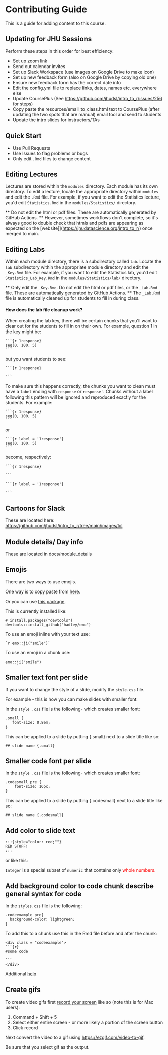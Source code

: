 # Contributing Guide

This is a guide for adding content to this course.

## Updating for JHU Sessions

Perform these steps in this order for best efficiency:

* Set up zoom link
* Send out calendar invites
* Set up Slack Workspace (use images on Google Drive to make icon)
* Set up new feedback form (also on Google Drive by copying old one)
* Ensure new feedback form has the correct date info
* Edit the config.yml file to replace links, dates, names etc. everywhere else
* Update CoursePlus (See https://github.com/jhudsl/intro_to_r/issues/256 for steps)
* Copy paste the resources/email_to_class.html text to CoursePlus (after updating the two spots that are manual) email tool and send to students
* Update the intro slides for instructors/TAs


## Quick Start

* Use Pull Requests
* Use Issues to flag problems or bugs
* Only edit `.Rmd` files to change content



## Editing Lectures

Lectures are stored within the `modules` directory. Each module has its own directory. To edit a lecture, locate the appropriate directory within `modules` and edit the `.Rmd` file. For example, if you want to edit the Statistics lecture, you'd edit `Statistics.Rmd` in the `modules/Statistics/` directory.

** Do not edit the html or pdf files. These are automatically generated by GitHub Actions. ** However, sometimes workflows don't complete, so it's always good to double check that htmls and pdfs are appearing as expected on the [website]](https://jhudatascience.org/intro_to_r/) once merged to main.



## Editing Labs

Within each module directory, there is a subdirectory called `lab`. Locate the `lab` subdirectory within the appropriate module directory and edit the `_Key.Rmd` file. For example, if you want to edit the Statistics lab, you'd edit `Statistics_Lab_Key.Rmd` in the `modules/Statistics/lab/` directory.

** Only edit the `_Key.Rmd`. Do not edit the html or pdf files, or the `_Lab.Rmd` file. These are automatically generated by GitHub Actions. ** The `_Lab.Rmd` file is automatically cleaned up for students to fill in during class.



#### How does the lab file cleanup work?

When creating the lab key, there will be certain chunks that you'll want to clear out for the students to fill in on their own. For example, question 1 in the key might be:

````
```{r 1response}
seq(0, 100, 5)
```
````
but you want students to see:

````
```{r 1response}
 
```
````

To make sure this happens correctly, the chunks you want to clean must have a `label` ending with `response` or `response'`. Chunks without a label following this pattern will be ignored and reproduced exactly for the students. For example:

````
```{r 1response}
seq(0, 100, 5)
```
````
or
````
```{r label = '1response'}
seq(0, 100, 5)
```
````
become, respectively:
````
```{r 1response}
 
```
````

````
```{r label = '1response'}
 
```
````

## Cartoons for Slack

These are located here: https://github.com/jhudsl/intro_to_r/tree/main/images/lol

## Module details/ Day info

These are located in docs/module_details


## Emojis

There are two ways to use emojis.

One way is to copy paste from [here](https://gist.github.com/rxaviers/7360908).

Or you can use [this package](https://github.com/hadley/emo). 

This is currently installed like:
```{r}
# install.packages("devtools")
devtools::install_github("hadley/emo")
```

To use an emoji inline with your text use:

``` `r emo::ji("smile")`  ```

To use an emoji in a chunk use:

```{r}
emo::ji("smile")
```



## Smaller text font per slide

If you want to change the style of a slide, modify the `style.css` file.

For example - this is how you can make slides with smaller font:

In the `style .css` file is the following- which creates smaller font:
```
.small {
   font-size: 0.8em;
}

```

This can be applied to a slide by putting {.small} next to a slide title like so:

`## slide name {.small}`



## Smaller code font per slide


In the `style .css` file is the following- which creates smaller font:
```
.codesmall pre {
    font-size: 16px;
}
```
This can be applied to a slide by putting {.codesmall} next to a slide title like so:

`## slide name {.codesmall}`



## Add color to slide text

```
:::{style="color: red;""}
RED STUFF!
:::
```
 or like this:
 
`Integer` is a special subset of `numeric` that contains only <span style="color: red;">whole numbers.</span>



## Add background color to code chunk describe general syntax for code

In the `styles.css` file is the following:


```
.codeexample pre{
  background-color: lightgreen;
}
```

To add this to a chunk use this in the Rmd file before and after the chunk:

````
<div class = "codeexample">
```{r}
#some code

```
</div>
````

Additional [help](https://bookdown.org/yihui/rmarkdown/ioslides-presentation.html)



## Create gifs

To create video gifs first [record your screen](https://www.hellotech.com/guide/for/how-to-screen-record-on-mac) like so (note this is for Mac users): 

1) Command + Shift + 5 
2) Select either entire screen - or more likely a portion of the screen button
3) Click record

Next convert the video to a gif using https://ezgif.com/video-to-gif.

Be sure that you select gif as the output.



